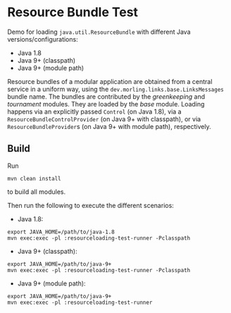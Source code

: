 # Resource Bundle Test

Demo for loading `java.util.ResourceBundle` with different Java versions/configurations:

* Java 1.8
* Java 9+ (classpath)
* Java 9+ (module path)

Resource bundles of a modular application are obtained from a central service in a uniform way,
using the `dev.morling.links.base.LinksMessages` bundle name.
The bundles are contributed by the _greenkeeping_ and _tournament_ modules.
They are loaded by the _base_ module.
Loading happens via an explicitly passed `Control` (on Java 1.8),
via a `ResourceBundleControlProvider` (on Java 9+ with classpath),
or via `ResourceBundleProvider`s (on Java 9+ with module path),
respectively.

## Build

Run

```
mvn clean install
```

to build all modules.

Then run the following to execute the different scenarios:

* Java 1.8:

```
export JAVA_HOME=/path/to/java-1.8
mvn exec:exec -pl :resourceloading-test-runner -Pclasspath
```

* Java 9+ (classpath):

```
export JAVA_HOME=/path/to/java-9+
mvn exec:exec -pl :resourceloading-test-runner -Pclasspath
```

* Java 9+ (module path):

```
export JAVA_HOME=/path/to/java-9+
mvn exec:exec -pl :resourceloading-test-runner
```
